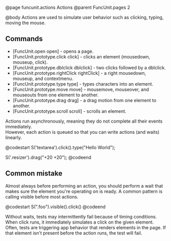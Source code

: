 @page funcunit.actions Actions
@parent FuncUnit.pages 2

@body
Actions are used to simulate user behavior such as clicking, typing, moving the mouse.

## Commands

 - [FuncUnit.open open] - opens a page.
 - [FuncUnit.prototype.click click] - clicks an element (mousedown, mouseup, click).
 - [FuncUnit.prototype.dblclick dblclick] - two clicks followed by a dblclick.
 - [FuncUnit.prototype.rightClick rightClick] - a right mousedown, mouseup, and contextmenu.
 - [FuncUnit.prototype.type type] - types characters into an element.
 - [FuncUnit.prototype.move move] - mousemove, mouseover, and mouseouts from one element to another.
 - [FuncUnit.prototype.drag drag] - a drag motion from one element to another.
 - [FuncUnit.prototype.scroll scroll] - scrolls an element.

Actions run asynchronously, meaning they do not complete all their events immediately.  
However, each action is queued so that you can write actions (and waits) linearly.

@codestart
S('textarea').click().type("Hello World");
  
S('.resizer').drag("+20 +20");
@codeend

## Common mistake

Almost always before performing an action, you should perform a wait that makes sure the 
element you're operating on is ready.  A common pattern is calling visible before most actions.

@codestart
S(".foo").visible().click()
@codeend

Without waits, tests may intermittently fail because of timing conditions. When click runs, it immediately 
simulates a click on the given element.  Often, tests are triggering app behavior that renders elements 
in the page. If that element isn't present before the action runs, the test will fail.